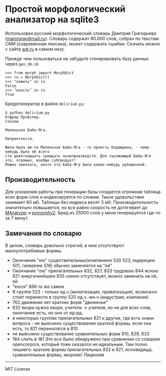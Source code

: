 Простой морфологический анализатор на sqlite3
============

Использован русский морфологический словарь Дмитрия Григорьева (majorgray@mail.ru). Словарь содержит 80.000 слов, собран по текстам СМИ (современная лексика), может содержать ошибки. Скачать можно с сайта [aot.ru](http://aot.ru/download.php) в самом низу.

Прежде чем пользоваться не забудьте сгенерировать базу данных через <code>gen_db.sh</code>

    >>> from morph import MorphDict
    >>> ru = MorphDict()
    >>> "ложить" in ru
    False
    >>> "класть" in ru
    True

Бредогенератор в файле <code>delirium.py</code>:
  
    $ python delirium.py
    Отфрид Пройслер. 
    Сказки 
    
    Маленькая Баба-Яга. 
    
    Неприятности. 
    
    Жила-была аж-то Маленькая Баба-Яга - то проесть бордюрина, - чему-нибудь было ей всего 
    сто девятнадцать тридцать льнопроизводств. Для съезжающей Бабы-Яги это, огромно, вообще субпродукт! 
    Можно завязать, нечто эта Баба-Яга была каких-нибудь рубашечкой. 

Производительность
--------

Для ускорения работы при генерации базы создается огромная таблица всех форм слов и индексируется по словам. Такое удовольствие занимает 60 мб. Таблицы без индекса весят 3 мб. Производительность значительно повышается, но все равно скорость не дотягивает до [MAnalyzer](https://github.com/Melkogotto/MAnalyzer) и [pymorphy2](https://github.com/kmike/pymorphy2). Бред из 25000 слов у меня генерируется где-то за 7 минут. 

Замечания по словарю
--------
В целом, словарь довольно строгий, в нем отсутствуют малоупотребимые формы.
* Окончание "ею" существительных(компаниею 520 523, ящерицею 501, галереею 516) обычно заменяется на "ей" 
* Окончание "ою" прилагательных 832, 827, 833 трудовою 844 ясною 821 энергичнейшею  835 синею отсутствует, можно заменить на ой, ей
* "еюся" 866 то же самое
* В группе 523 - только ед.ч.(монетизация, приватизация), возможно стоит перенести в группу 520 ед.ч.-мн.ч.(индустрия, компания)
* 762 движение нет кратких форм "движенье"
* 632 якори нужно якоря, учители -> учителя, но не для всех слов, окончание есть, но оно от ед-рд.
* в некоторых группах прилагательных 821 и другие, где есть  знаки вопроса - не выяснено существование краткой формы. если она есть, то 821 переносится в 810
* не выяснено существование сравнительных форм 810, 829, 833
* 184 слить в 181
Это все было обнаружено при сравнении со соварем opencorpora, который тоже оказался не идеальным. Там полно лишнего: краткие формы прилагательных 832 и 821, ясновидяща, сравнительные формы, якорнее!
Лицензия
--------

MIT License

